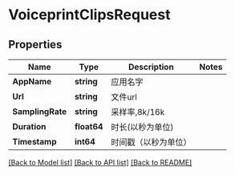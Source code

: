 # VoiceprintClipsRequest

## Properties
Name | Type | Description | Notes
------------ | ------------- | ------------- | -------------
**AppName** | **string** | 应用名字 | 
**Url** | **string** | 文件url | 
**SamplingRate** | **string** | 采样率,8k/16k | 
**Duration** | **float64** | 时长(以秒为单位) | 
**Timestamp** | **int64** | 时间戳（以秒为单位） | 

[[Back to Model list]](../README.md#documentation-for-models) [[Back to API list]](../README.md#documentation-for-api-endpoints) [[Back to README]](../README.md)


